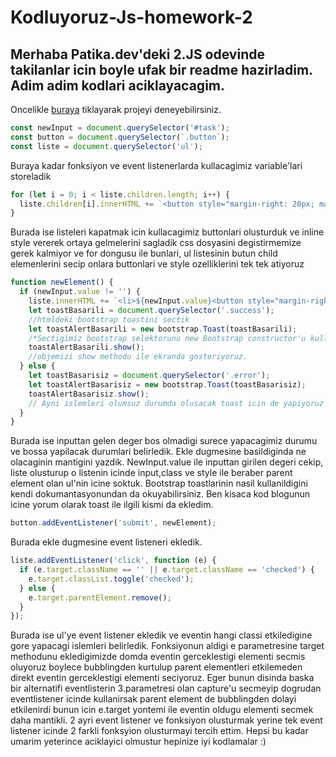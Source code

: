 # Kodluyoruz-Js-homework-2

Merhaba Patika.dev'deki 2.JS odevinde takilanlar icin boyle ufak bir readme hazirladim. Adim adim kodlari aciklayacagim.
---
Oncelikle [buraya](https://navarcus.github.io/Kodluyoruz-Js-homework-2/) tiklayarak projeyi deneyebilirsiniz.
```JavaScript
const newInput = document.querySelector('#task');
const button = document.querySelector(`.button`);
const liste = document.querySelector('ul');
```
Buraya kadar fonksiyon ve event listenerlarda kullacagimiz variable'lari storeladik
```JavaScript
for (let i = 0; i < liste.children.length; i++) {
  liste.children[i].innerHTML += `<button style="margin-right: 20px; margin-top:15px"class="close">&times</button></li>`;
}

```
Burada ise listeleri kapatmak icin kullacagimiz buttonlari olusturduk ve inline style vererek ortaya gelmelerini sagladik css dosyasini degistirmemize gerek kalmiyor ve for dongusu ile bunlari, ul listesinin butun child elemenlerini secip onlara buttonlari ve style ozelliklerini tek tek atiyoruz
```JavaScript
function newElement() {
  if (newInput.value != '') {
    liste.innerHTML += `<li>${newInput.value}<button style="margin-right: 20px; margin-top:15px" class="close">&times</button></li>`;
    let toastBasarili = document.querySelector('.success');
    //htmldeki bootstrap toastini sectik
    let toastAlertBasarili = new bootstrap.Toast(toastBasarili);
    /*Sectigimiz bootstrap selektorunu new Bootstrap constructor'u kullanarak obje haline getirdik*/
    toastAlertBasarili.show();
    //objemizi show methodu ile ekranda gosteriyoruz.
  } else {
    let toastBasarisiz = document.querySelector('.error');
    let toastAlertBasarisiz = new bootstrap.Toast(toastBasarisiz);
    toastAlertBasarisiz.show();
    // Ayni islemleri olumsuz durumda olusacak toast icin de yapiyoruz //
  }
}
```
Burada ise inputtan gelen deger bos olmadigi surece yapacagimiz durumu ve bossa yapilacak durumlari belirledik. Ekle dugmesine basildiginda ne olacaginin mantigini yazdik. NewInput.value ile inputtan girilen degeri cekip, liste olusturup o listenin icinde input,class ve style ile beraber parent element olan ul'nin icine soktuk. Bootstrap toastlarinin nasil kullanildigini kendi dokumantasyonundan da okuyabilirsiniz. Ben kisaca kod blogunun icine yorum olarak toast ile ilgili kismi da ekledim.
```JavaScript
button.addEventListener('submit', newElement);
```
Burada ekle dugmesine event listeneri ekledik.
```JavaScript
liste.addEventListener('click', function (e) {
  if (e.target.className == '' || e.target.className == 'checked') {
    e.target.classList.toggle('checked');
  } else {
    e.target.parentElement.remove();
  }
});
```
Burada ise ul'ye event listener ekledik ve eventin hangi classi etkiledigine gore yapacagi islemleri belirledik. Fonksiyonun aldigi e parametresine target methodunu ekledigimizde domda eventin gerceklestigi elementi secmis oluyoruz boylece bubblingden kurtulup parent elementleri etkilemeden direkt eventin gerceklestigi elementi seciyoruz. Eger bunun disinda baska bir alternatifi eventlisterin 3.parametresi olan capture'u secmeyip dogrudan eventlistener icinde kullanirsak parent element de bubblingden dolayi etkilenirdi bunun icin e.target yontemi ile eventin oldugu elementi secmek daha mantikli. 2 ayri event listener ve fonksiyon olusturmak yerine tek event listener icinde 2 farkli fonksyion olusturmayi tercih ettim.
Hepsi bu kadar umarim yeterince aciklayici olmustur hepinize iyi kodlamalar :)

